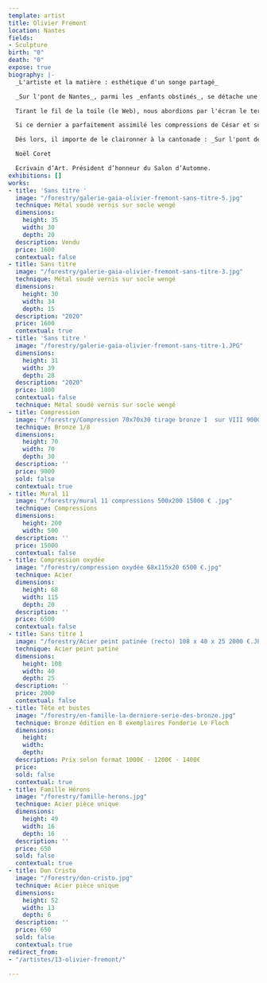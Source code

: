 ```yaml
---
template: artist
title: Olivier Fremont
location: Nantes
fields:
- Sculpture
birth: "0"
death: "0"
expose: true
biography: |-
  _L'artiste et la matière : esthétique d'un songe partagé_

  _Sur l'pont de Nantes_, parmi les _enfants obstinés_, se détache une figure singulière, celle d'Olivier Frémont. C'est en 2014, lorsque ce dernier proposa sa sculpture pour l'exposition du Salon d'Automne International à Saint-Petersbourg que nous découvrions cet artiste inimitable.

  Tirant le fil de la toile (le Web), nous abordions par l'écran le territoire plastique d'une œuvre insolite dont la diversité des formes manifeste à l'évidence un souci de synthèse liant dans une même respiration, sculpture, peinture et architecture. De fait, l'œuvre d'Olivier Frémont est intrinsèquement soudée à la perception du mur, du sol et du lieu d'exposition, à l'intérieur comme à l'extérieur ; quelle qu'en soit la technique adoptée, elle est parée d'une indéniable vertu architectonique. Avant toute chose, il s'agit bien pour l'artiste de faire vivre un espace.

  Si ce dernier a parfaitement assimilé les compressions de César et son "art de la récup", s'il reste fasciné par les nouveaux réalistes et par l'œuvre de [Julio Gonzales](https://juliogonzalez.org "Julio Gonzales"), le véritable héros d'Olivier Frémont est sans conteste [Jean Dubuffet](https://www.dubuffetfondation.com/savie.php?menu=21&lang=fr "Jean Dubuffet"). La volonté de faire entendre le cri primal de l'humanité, de révéler la forme en-dehors de tous les poncifs, de tous les académismes, de toutes les modes caractérisant une époque où une civilisation donnée, est un legs précieux qu'Olivier Frémont fertilise sur un terreau bien à lui, étonnamment identifiable malgré l’abondance des formes et des techniques. S'il nous fallait identifier le génie d'Olivier Frémont, c'est ici, selon nous, qu'on le trouverait. Dans cette médiation plastique entre l'humain et la matière. Dans cette faculté à nous faire entendre par les yeux les chants de la terre, ceux qu'entonne le métal soudé, martelé, oxydé, repoussé, stigmatisé, couvert de sa patine de rouille ou recouvert de teintes rutilantes... Inspirées de la nature minérale, végétale, animale ou humaine, les formes suggérées peuvent être aussi rugueuses que lisses, légères ou élégantes à l'instar de cette _Africaine_ tout en arabesques...

  Dès lors, il importe de le claironner à la cantonade : _Sur l'pont de Nantes, un artiste nous est donné_...

  Noël Coret

  Ecrivain d’Art. Président d’honneur du Salon d’Automne.
exhibitions: []
works:
- title: 'Sans titre '
  image: "/forestry/galerie-gaia-olivier-fremont-sans-titre-5.jpg"
  technique: Métal soudé vernis sur socle wengé
  dimensions:
    height: 35
    width: 30
    depth: 20
  description: Vendu
  price: 1600
  contextual: false
- title: Sans titre
  image: "/forestry/galerie-gaia-olivier-fremont-sans-titre-3.jpg"
  technique: Métal soudé vernis sur socle wengé
  dimensions:
    height: 30
    width: 34
    depth: 15
  description: "2020"
  price: 1600
  contextual: true
- title: 'Sans titre '
  image: "/forestry/galerie-gaia-olivier-fremont-sans-titre-1.JPG"
  dimensions:
    height: 31
    width: 39
    depth: 28
  description: "2020"
  price: 1800
  contextual: false
  technique: Métal soudé vernis sur socle wengé
- title: Compression
  image: "/forestry/Compression 70x70x30 tirage bronze I  sur VIII 9000 €.jpg"
  technique: Bronze 1/8
  dimensions:
    height: 70
    width: 70
    depth: 30
  description: ''
  price: 9000
  sold: false
  contextual: true
- title: Mural 11
  image: "/forestry/mural 11 compressions 500x200 15000 € .jpg"
  technique: Compressions
  dimensions:
    height: 200
    width: 500
  description: ''
  price: 15000
  contextual: false
- title: Compression oxydée
  image: "/forestry/compression oxydée 68x115x20 6500 €.jpg"
  technique: Acier
  dimensions:
    height: 68
    width: 115
    depth: 20
  description: ''
  price: 6500
  contextual: false
- title: Sans titre 1
  image: "/forestry/Acier peint patinée (recto) 108 x 40 x 25 2000 €.JPG"
  technique: Acier peint patiné
  dimensions:
    height: 108
    width: 40
    depth: 25
  description: ''
  price: 2000
  contextual: false
- title: Tête et bustes
  image: "/forestry/en-famille-la-derniere-serie-des-bronze.jpg"
  technique: Bronze édition en 8 exemplaires Fonderie Le Floch
  dimensions:
    height: 
    width: 
    depth: 
  description: Prix selon format 1000€ - 1200€ - 1400€
  price: 
  sold: false
  contextual: true
- title: Famille Hérons
  image: "/forestry/famille-herons.jpg"
  technique: Acier pièce unique
  dimensions:
    height: 49
    width: 16
    depth: 16
  description: ''
  price: 650
  sold: false
  contextual: true
- title: Don Cristo
  image: "/forestry/don-cristo.jpg"
  technique: Acier pièce unique
  dimensions:
    height: 52
    width: 13
    depth: 6
  description: ''
  price: 650
  sold: false
  contextual: true
redirect_from:
- "/artistes/13-olivier-fremont/"

---
```

